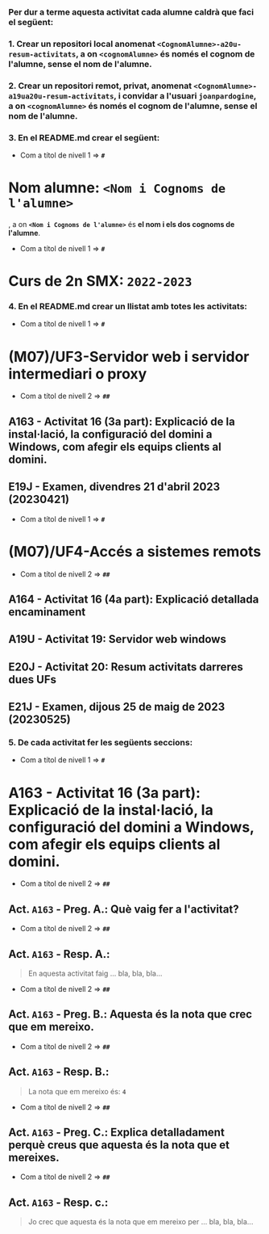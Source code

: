 ### Per dur a terme aquesta activitat cada alumne caldrà que faci el següent:

### **1.** Crear un **repositori local** anomenat **```<CognomAlumne>-a20u-resum-activitats```**, a on **```<cognomAlumne>```** és **només el cognom de l'alumne**, sense el nom de l'alumne.

### **2.** Crear un **repositori remot**, **privat**, anomenat **```<CognomAlumne>-a19ua20u-resum-activitats```**, i convidar a l'usuari **```joanpardogine```**, a on **```<cognomAlumne>```** és **només el cognom de l'alumne**, sense el nom de l'alumne.
 

### **3.** En el README.md crear el següent:

* Com a títol de nivell 1 => **```#```**

# **Nom alumne**: **```<Nom i Cognoms de l'alumne>```**

, a on **```<Nom i Cognoms de l'alumne>```** és **el nom i els dos cognoms de l'alumne**.

* Com a títol de nivell 1 => **```#```**
# **Curs de 2n SMX**: **```2022-2023```**

### **4.** En el README.md crear un llistat amb totes les activitats:

* Com a títol de nivell 1 => **```#```**
# (M07)/UF3-Servidor web i servidor intermediari o proxy

* Com a títol de nivell 2 => **```##```**
## A163 - Activitat 16 (3a part): Explicació de la instal·lació, la configuració del domini a Windows, com afegir els equips clients al domini.
## E19J - Examen, divendres 21 d'abril 2023 (20230421)
 
* Com a títol de nivell 1 => **```#```**
# (M07)/UF4-Accés a sistemes remots

* Com a títol de nivell 2 => **```##```**
## A164 - Activitat 16 (4a part): Explicació detallada encaminament
## A19U - Activitat 19: Servidor web windows
## E20J - Activitat 20: Resum activitats darreres dues UFs
## E21J - Examen, dijous 25 de maig de 2023 (20230525)

### **5.** De cada activitat fer les següents seccions:

* Com a títol de nivell 1 => **```#```**
# A163 - Activitat 16 (3a part): Explicació de la instal·lació, la configuració del domini a Windows, com afegir els equips clients al domini.

* Com a títol de nivell 2 => **```##```**
## **Act. ```A163``` - Preg.  A.**:  Què vaig fer a l'activitat?

* Com a títol de nivell 2 => **```##```**
## **Act. ```A163``` - Resp. A.**:

> En aquesta activitat faig ...
> bla, bla, bla...

* Com a títol de nivell 2 => **```##```**
## **Act. ```A163``` - Preg.  B.**: Aquesta és la nota que crec que em mereixo.

* Com a títol de nivell 2 => **```##```**
## **Act. ```A163``` - Resp. B.**:

> La nota que em mereixo és: **```4```**

* Com a títol de nivell 2 => **```##```**
## **Act. ```A163``` - Preg.  C.**: Explica detalladament perquè creus que aquesta és la nota que et mereixes.

* Com a títol de nivell 2 => **```##```**
## **Act. ```A163``` - Resp. c.**:

> Jo crec que aquesta és la nota que em mereixo per ...
> bla, bla, bla...




